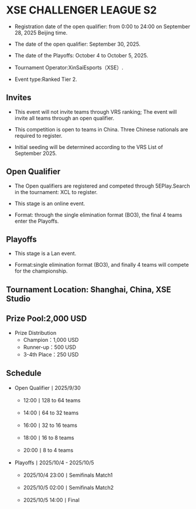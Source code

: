 # XSE CHALLENGER LEAGUE S2

-   Registration date of the open qualifier: from 0:00 to 24:00 on September 28, 2025 Beijing time.

-   The date of the open qualifier: September 30, 2025.

-   The date of the Playoffs: October 4 to October 5, 2025.

-   Tournament Operator:XinSaiEsports（XSE）.

-   Event type:Ranked Tier 2.

## Invites

-   This event will not invite teams through VRS ranking; The event will invite all teams through an open qualifier.

-   This competition is open to teams in China. Three Chinese nationals are required to register.

-   Initial seeding will be determined according to the VRS List of September 2025.
 
 ## Open Qualifier
 
-   The Open qualifiers are registered and competed through 5EPlay.Search in the tournament: XCL to register.

-   This stage is an online event.

-   Format: through the single elimination format (BO3), the final 4 teams enter the Playoffs.

## Playoffs

-   This stage is a Lan event.

-   Format:single elimination format (BO3), and finally 4 teams will compete for the championship.

## Tournament Location: Shanghai, China, XSE Studio

## Prize Pool:2,000 USD 

-   Prize Distribution
 
    -    Champion：1,000 USD
 
    -   Runner-up：500 USD
 
    -   3-4th Place：250 USD

## Schedule 

-   Open Qualifier丨2025/9/30
 
    -   12:00丨128 to 64 teams

    -   14:00丨64 to 32 teams

    -   16:00丨32 to 16 teams

    -   18:00丨16 to 8 teams
 
    -   20:00丨8 to 4 teams

-   Playoffs丨2025/10/4 - 2025/10/5
 
    -   2025/10/4 23:00丨Semifinals Match1

    -   2025/10/5 02:00丨Semifinals Match2

    -   2025/10/5 14:00丨Final
